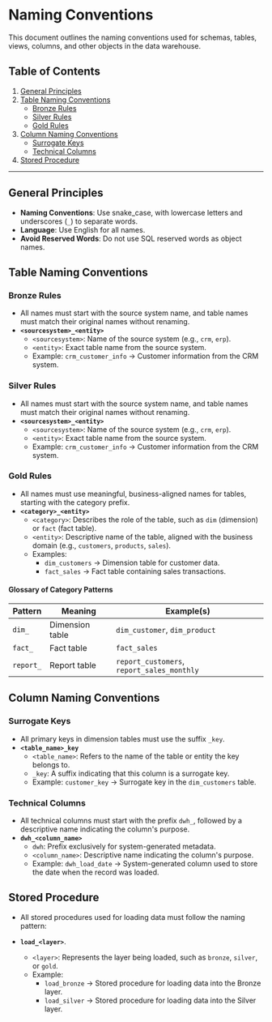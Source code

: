 
# **Naming Conventions**

[](https://github.com/DataWithBaraa/sql-data-warehouse-project/blob/main/docs/naming_conventions.md#naming-conventions)

This document outlines the naming conventions used for schemas, tables, views, columns, and other objects in the data warehouse.

## **Table of Contents**

[](https://github.com/DataWithBaraa/sql-data-warehouse-project/blob/main/docs/naming_conventions.md#table-of-contents)

1.  [General Principles](https://github.com/DataWithBaraa/sql-data-warehouse-project/blob/main/docs/naming_conventions.md#general-principles)
2.  [Table Naming Conventions](https://github.com/DataWithBaraa/sql-data-warehouse-project/blob/main/docs/naming_conventions.md#table-naming-conventions)
    -   [Bronze Rules](https://github.com/DataWithBaraa/sql-data-warehouse-project/blob/main/docs/naming_conventions.md#bronze-rules)
    -   [Silver Rules](https://github.com/DataWithBaraa/sql-data-warehouse-project/blob/main/docs/naming_conventions.md#silver-rules)
    -   [Gold Rules](https://github.com/DataWithBaraa/sql-data-warehouse-project/blob/main/docs/naming_conventions.md#gold-rules)
3.  [Column Naming Conventions](https://github.com/DataWithBaraa/sql-data-warehouse-project/blob/main/docs/naming_conventions.md#column-naming-conventions)
    -   [Surrogate Keys](https://github.com/DataWithBaraa/sql-data-warehouse-project/blob/main/docs/naming_conventions.md#surrogate-keys)
    -   [Technical Columns](https://github.com/DataWithBaraa/sql-data-warehouse-project/blob/main/docs/naming_conventions.md#technical-columns)
4.  [Stored Procedure](https://github.com/DataWithBaraa/sql-data-warehouse-project/blob/main/docs/naming_conventions.md#stored-procedure-naming-conventions)

----------

## **General Principles**

[](https://github.com/DataWithBaraa/sql-data-warehouse-project/blob/main/docs/naming_conventions.md#general-principles)

-   **Naming Conventions**: Use snake_case, with lowercase letters and underscores (`_`) to separate words.
-   **Language**: Use English for all names.
-   **Avoid Reserved Words**: Do not use SQL reserved words as object names.

## **Table Naming Conventions**

[](https://github.com/DataWithBaraa/sql-data-warehouse-project/blob/main/docs/naming_conventions.md#table-naming-conventions)

### **Bronze Rules**

[](https://github.com/DataWithBaraa/sql-data-warehouse-project/blob/main/docs/naming_conventions.md#bronze-rules)

-   All names must start with the source system name, and table names must match their original names without renaming.
-   **`<sourcesystem>_<entity>`**
    -   `<sourcesystem>`: Name of the source system (e.g.,  `crm`,  `erp`).
    -   `<entity>`: Exact table name from the source system.
    -   Example:  `crm_customer_info`  → Customer information from the CRM system.

### **Silver Rules**

[](https://github.com/DataWithBaraa/sql-data-warehouse-project/blob/main/docs/naming_conventions.md#silver-rules)

-   All names must start with the source system name, and table names must match their original names without renaming.
-   **`<sourcesystem>_<entity>`**
    -   `<sourcesystem>`: Name of the source system (e.g.,  `crm`,  `erp`).
    -   `<entity>`: Exact table name from the source system.
    -   Example:  `crm_customer_info`  → Customer information from the CRM system.

### **Gold Rules**

[](https://github.com/DataWithBaraa/sql-data-warehouse-project/blob/main/docs/naming_conventions.md#gold-rules)

-   All names must use meaningful, business-aligned names for tables, starting with the category prefix.
-   **`<category>_<entity>`**
    -   `<category>`: Describes the role of the table, such as  `dim`  (dimension) or  `fact`  (fact table).
    -   `<entity>`: Descriptive name of the table, aligned with the business domain (e.g.,  `customers`,  `products`,  `sales`).
    -   Examples:
        -   `dim_customers`  → Dimension table for customer data.
        -   `fact_sales`  → Fact table containing sales transactions.

#### **Glossary of Category Patterns**

[](https://github.com/DataWithBaraa/sql-data-warehouse-project/blob/main/docs/naming_conventions.md#glossary-of-category-patterns)

|Pattern|Meaning|Example(s)
|--|--|--|
|`dim_`|Dimension table|`dim_customer`,  `dim_product`
|`fact_`|Fact table|`fact_sales`
|`report_`|Report table|`report_customers`,  `report_sales_monthly`

## **Column Naming Conventions**

[](https://github.com/DataWithBaraa/sql-data-warehouse-project/blob/main/docs/naming_conventions.md#column-naming-conventions)

### **Surrogate Keys**

[](https://github.com/DataWithBaraa/sql-data-warehouse-project/blob/main/docs/naming_conventions.md#surrogate-keys)

-   All primary keys in dimension tables must use the suffix  `_key`.
-   **`<table_name>_key`**
    -   `<table_name>`: Refers to the name of the table or entity the key belongs to.
    -   `_key`: A suffix indicating that this column is a surrogate key.
    -   Example:  `customer_key`  → Surrogate key in the  `dim_customers`  table.

### **Technical Columns**

[](https://github.com/DataWithBaraa/sql-data-warehouse-project/blob/main/docs/naming_conventions.md#technical-columns)

-   All technical columns must start with the prefix  `dwh_`, followed by a descriptive name indicating the column's purpose.
-   **`dwh_<column_name>`**
    -   `dwh`: Prefix exclusively for system-generated metadata.
    -   `<column_name>`: Descriptive name indicating the column's purpose.
    -   Example:  `dwh_load_date`  → System-generated column used to store the date when the record was loaded.

## **Stored Procedure**

[](https://github.com/DataWithBaraa/sql-data-warehouse-project/blob/main/docs/naming_conventions.md#stored-procedure)

-   All stored procedures used for loading data must follow the naming pattern:
    
-   **`load_<layer>`**.
    
    -   `<layer>`: Represents the layer being loaded, such as  `bronze`,  `silver`, or  `gold`.
    -   Example:
        -   `load_bronze`  → Stored procedure for loading data into the Bronze layer.
        -   `load_silver`  → Stored procedure for loading data into the Silver layer.
